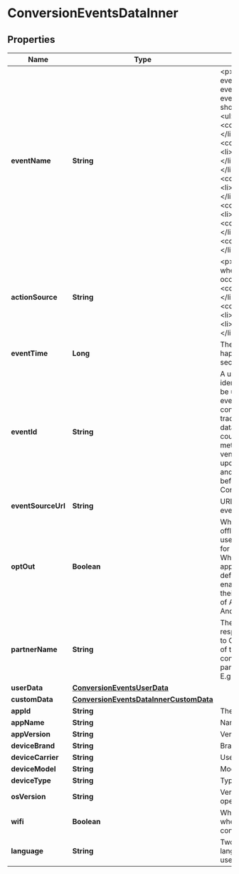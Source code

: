 

# ConversionEventsDataInner


## Properties

| Name | Type | Description | Notes |
|------------ | ------------- | ------------- | -------------|
|**eventName** | **String** | &lt;p&gt;The type of the user event. Please use the right event_name otherwise the event won&#39;t be accepted and show up correctly in reports.   &lt;ul&gt;   &lt;li&gt;&lt;code&gt;add_to_cart&lt;/code&gt;&lt;/li&gt;   &lt;li&gt;&lt;code&gt;checkout&lt;/code&gt;&lt;/li&gt;   &lt;li&gt;&lt;code&gt;custom&lt;/code&gt;&lt;/li&gt;   &lt;li&gt;&lt;code&gt;lead&lt;/code&gt;&lt;/li&gt;   &lt;li&gt;&lt;code&gt;page_visit&lt;/code&gt;&lt;/li&gt;   &lt;li&gt;&lt;code&gt;search&lt;/code&gt;&lt;/li&gt;   &lt;li&gt;&lt;code&gt;signup&lt;/code&gt;&lt;/li&gt;   &lt;li&gt;&lt;code&gt;view_category&lt;/code&gt;&lt;/li&gt;   &lt;li&gt;&lt;code&gt;watch_video&lt;/code&gt;&lt;/li&gt;   &lt;/ul&gt; &lt;/p&gt;  |  |
|**actionSource** | **String** | &lt;p&gt;   The source indicating where the conversion event occurred.   &lt;ul&gt;     &lt;li&gt;&lt;code&gt;app_android&lt;/code&gt;&lt;/li&gt;     &lt;li&gt;&lt;code&gt;app_ios&lt;/code&gt;&lt;/li&gt;     &lt;li&gt;&lt;code&gt;web&lt;/code&gt;&lt;/li&gt;     &lt;li&gt;&lt;code&gt;offline&lt;/code&gt;&lt;/li&gt;   &lt;/ul&gt; &lt;/p&gt;  |  |
|**eventTime** | **Long** | The time when the event happened. Unix timestamp in seconds. |  |
|**eventId** | **String** | A unique id string that identifies this event and can be used for deduping between events ingested via both the conversion API and Pinterest tracking. Without this, event&#39;s data is likely to be double counted and will cause report metric inflation. Third-party vendors make sure this field is updated on both Pinterest tag and Conversions API side before rolling out template for Conversions API. |  |
|**eventSourceUrl** | **String** | URL of the web conversion event. |  [optional] |
|**optOut** | **Boolean** | When action_source is web or offline, it defines whether the user has opted out of tracking for web conversion events. While when action_source is app_android or app_ios, it defines whether the user has enabled Limit Ad Tracking on their iOS device, or opted out of Ads Personalization on their Android device. |  [optional] |
|**partnerName** | **String** | The third party partner name responsible to send the event to Conversions API on behalf of the advertiser. The naming convention is \&quot;ss-partnername\&quot; lowercase. E.g ‘ss-shopify’ |  [optional] |
|**userData** | [**ConversionEventsUserData**](ConversionEventsUserData.md) |  |  |
|**customData** | [**ConversionEventsDataInnerCustomData**](ConversionEventsDataInnerCustomData.md) |  |  [optional] |
|**appId** | **String** | The app store app ID. |  [optional] |
|**appName** | **String** | Name of the app. |  [optional] |
|**appVersion** | **String** | Version of the app. |  [optional] |
|**deviceBrand** | **String** | Brand of the user device. |  [optional] |
|**deviceCarrier** | **String** | User device&#39;s mobile carrier. |  [optional] |
|**deviceModel** | **String** | Model of the user device. |  [optional] |
|**deviceType** | **String** | Type of the user device. |  [optional] |
|**osVersion** | **String** | Version of the device operating system. |  [optional] |
|**wifi** | **Boolean** | Whether the event occurred when the user device was connected to wifi. |  [optional] |
|**language** | **String** | Two-character ISO-639-1 language code indicating the user&#39;s language. |  [optional] |



